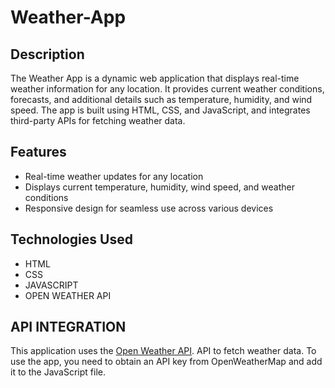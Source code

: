 # Weather-App
## Description
The Weather App is a dynamic web application that displays real-time weather information for any location. It provides current weather conditions, forecasts, and additional details such as temperature, humidity, and wind speed. The app is built using HTML, CSS, and JavaScript, and integrates third-party APIs for fetching weather data.

## Features
* Real-time weather updates for any location
* Displays current temperature, humidity, wind speed, and weather conditions
* Responsive design for seamless use across various devices

## Technologies Used
* HTML
* CSS
* JAVASCRIPT
* OPEN WEATHER API

## API INTEGRATION
This application uses the [Open Weather API](https://openweathermap.org/). API to fetch weather data. To use the app, you need to obtain an API key from OpenWeatherMap and add it to the JavaScript file.